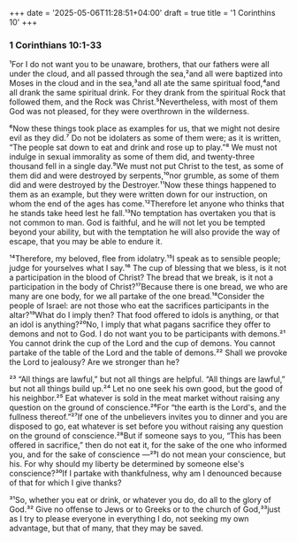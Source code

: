 +++
date = '2025-05-06T11:28:51+04:00'
draft = true
title = '1 Corinthins 10'
+++

### 1 Corinthians 10:1-33
 ¹For I do not want you to be unaware, brothers,  that our fathers were all under the cloud, and all passed through the sea,²and all were baptized into Moses in the cloud and in the sea,³and all ate the same spiritual food,⁴and all drank the same spiritual drink. For they drank from the spiritual Rock that followed them, and the Rock was Christ.⁵Nevertheless, with most of them God was not pleased, for they were overthrown  in the wilderness.

 ⁶Now these things took place as examples for us, that we might not desire evil as they did.⁷ Do not be idolaters as some of them were; as it is written, “The people sat down to eat and drink and rose up to play.”⁸ We must not indulge in sexual immorality as some of them did, and twenty-three thousand fell in a single day.⁹We must not put Christ  to the test, as some of them did and were destroyed by serpents,¹⁰nor grumble, as some of them did and were destroyed by the Destroyer.¹¹Now these things happened to them as an example, but they were written down for our instruction, on whom the end of the ages has come.¹²Therefore let anyone who thinks that he stands take heed lest he fall.¹³No temptation has overtaken you that is not common to man. God is faithful, and he will not let you be tempted beyond your ability, but with the temptation he will also provide the way of escape, that you may be able to endure it.

 ¹⁴Therefore, my beloved, flee from idolatry.¹⁵I speak as to sensible people; judge for yourselves what I say.¹⁶ The cup of blessing that we bless, is it not a participation in the blood of Christ? The bread that we break, is it not a participation in the body of Christ?¹⁷Because there is one bread, we who are many are one body, for we all partake of the one bread.¹⁸Consider the people of Israel:  are not those who eat the sacrifices participants in the altar?¹⁹What do I imply then? That food offered to idols is anything, or that an idol is anything?²⁰No, I imply that what pagans sacrifice they offer to demons and not to God. I do not want you to be participants with demons.²¹ You cannot drink the cup of the Lord and the cup of demons. You cannot partake of the table of the Lord and the table of demons.²² Shall we provoke the Lord to jealousy? Are we stronger than he?

 ²³ “All things are lawful,” but not all things are helpful. “All things are lawful,” but not all things build up.²⁴ Let no one seek his own good, but the good of his neighbor.²⁵ Eat whatever is sold in the meat market without raising any question on the ground of conscience.²⁶For “the earth is the Lord's, and the fullness thereof.”²⁷If one of the unbelievers invites you to dinner and you are disposed to go, eat whatever is set before you without raising any question on the ground of conscience.²⁸But if someone says to you, “This has been offered in sacrifice,” then do not eat it, for the sake of the one who informed you, and for the sake of conscience —²⁹I do not mean your conscience, but his. For why should my liberty be determined by someone else's conscience?³⁰If I partake with thankfulness, why am I denounced because of that for which I give thanks?

 ³¹So, whether you eat or drink, or whatever you do, do all to the glory of God.³² Give no offense to Jews or to Greeks or to the church of God,³³just as I try to please everyone in everything I do, not seeking my own advantage, but that of many, that they may be saved.

